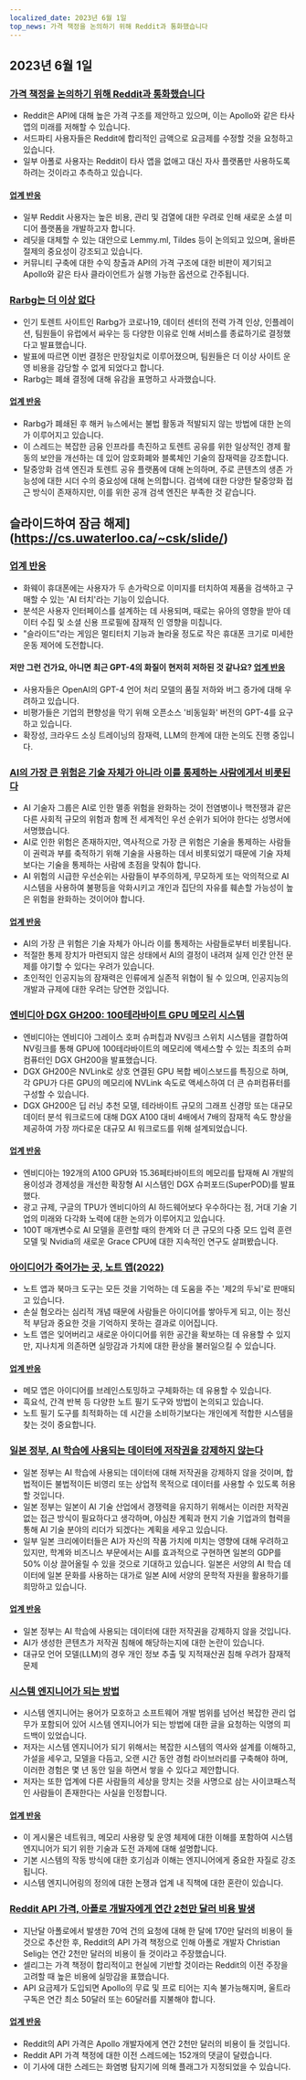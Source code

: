 ```yaml
---
localized_date: 2023년 6월 1일
top_news: 가격 책정을 논의하기 위해 Reddit과 통화했습니다
---
```




## 2023년 6월 1일

### [가격 책정을 논의하기 위해 Reddit과 통화했습니다](https://old.reddit.com/r/apolloapp/comments/13ws4w3/had_a_call_with_reddit_to_discuss_pricing_bad/)

- Reddit은 API에 대해 높은 가격 구조를 제안하고 있으며, 이는 Apollo와 같은 타사 앱의 미래를 저해할 수 있습니다.
- 서드파티 사용자들은 Reddit에 합리적인 금액으로 요금제를 수정할 것을 요청하고 있습니다.
- 일부 아폴로 사용자는 Reddit이 타사 앱을 없애고 대신 자사 플랫폼만 사용하도록 하려는 것이라고 추측하고 있습니다.

#### [업계 반응](http://news.ycombinator.com/item?id=36141083)

- 일부 Reddit 사용자는 높은 비용, 관리 및 검열에 대한 우려로 인해 새로운 소셜 미디어 플랫폼을 개발하고자 합니다.
- 레딧을 대체할 수 있는 대안으로 Lemmy.ml, Tildes 등이 논의되고 있으며, 올바른 절제의 중요성이 강조되고 있습니다.
- 커뮤니티 구축에 대한 수익 창출과 API의 가격 구조에 대한 비판이 제기되고 Apollo와 같은 타사 클라이언트가 실행 가능한 옵션으로 간주됩니다.

### [Rarbg는 더 이상 없다](https://web.archive.org/web/20230531105653/https://rarbg.to/index80.php)

- 인기 토렌트 사이트인 Rarbg가 코로나19, 데이터 센터의 전력 가격 인상, 인플레이션, 팀원들이 유럽에서 싸우는 등 다양한 이유로 인해 서비스를 종료하기로 결정했다고 발표했습니다.
- 발표에 따르면 이번 결정은 만장일치로 이루어졌으며, 팀원들은 더 이상 사이트 운영 비용을 감당할 수 없게 되었다고 합니다.
- Rarbg는 폐쇄 결정에 대해 유감을 표명하고 사과했습니다.

#### [업계 반응](http://news.ycombinator.com/item?id=36136819)

- Rarbg가 폐쇄된 후 해커 뉴스에서는 불법 활동과 적발되지 않는 방법에 대한 논의가 이루어지고 있습니다.
- 이 스레드는 복잡한 금융 인프라를 촉진하고 토렌트 공유를 위한 일상적인 경제 활동의 보안을 개선하는 데 있어 암호화폐와 블록체인 기술의 잠재력을 강조합니다.
- 탈중앙화 검색 엔진과 토렌트 공유 플랫폼에 대해 논의하며, 주로 콘텐츠의 생존 가능성에 대한 시더 수의 중요성에 대해 논의합니다. 검색에 대한 다양한 탈중앙화 접근 방식이 존재하지만, 이를 위한 공개 검색 엔진은 부족한 것 같습니다.

## 슬라이드하여 잠금 해제](https://cs.uwaterloo.ca/~csk/slide/)

### [업계 반응](http://news.ycombinator.com/item?id=36138304)

- 화웨이 휴대폰에는 사용자가 두 손가락으로 이미지를 터치하여 제품을 검색하고 구매할 수 있는 'AI 터치'라는 기능이 있습니다.
- 분석은 사용자 인터페이스를 설계하는 데 사용되며, 때로는 유아의 영향을 받아 데이터 수집 및 소셜 신용 프로필에 잠재적 인 영향을 미칩니다.
- "슬라이드"라는 게임은 멀티터치 기능과 놀라울 정도로 작은 휴대폰 크기로 미세한 운동 제어에 도전합니다.

#### 저만 그런 건가요, 아니면 최근 GPT-4의 화질이 현저히 저하된 것 같나요? [업계 반응](http://news.ycombinator.com/item?id=36134249)

- 사용자들은 OpenAI의 GPT-4 언어 처리 모델의 품질 저하와 버그 증가에 대해 우려하고 있습니다.
- 비평가들은 기업의 편향성을 막기 위해 오픈소스 '비동일화' 버전의 GPT-4를 요구하고 있습니다.
- 확장성, 크라우드 소싱 트레이닝의 잠재력, LLM의 한계에 대한 논의도 진행 중입니다.

### [AI의 가장 큰 위험은 기술 자체가 아니라 이를 통제하는 사람에게서 비롯된다](https://aisnakeoil.substack.com/p/is-avoiding-extinction-from-ai-really)

- AI 기술자 그룹은 AI로 인한 멸종 위험을 완화하는 것이 전염병이나 핵전쟁과 같은 다른 사회적 규모의 위험과 함께 전 세계적인 우선 순위가 되어야 한다는 성명서에 서명했습니다.
- AI로 인한 위험은 존재하지만, 역사적으로 가장 큰 위험은 기술을 통제하는 사람들이 권력과 부를 축적하기 위해 기술을 사용하는 데서 비롯되었기 때문에 기술 자체보다는 기술을 통제하는 사람에 초점을 맞춰야 합니다.
- AI 위험의 시급한 우선순위는 사람들이 부주의하게, 무모하게 또는 악의적으로 AI 시스템을 사용하여 불평등을 악화시키고 개인과 집단의 자유를 훼손할 가능성이 높은 위험을 완화하는 것이어야 합니다.

#### [업계 반응](http://news.ycombinator.com/item?id=36139852)

- AI의 가장 큰 위험은 기술 자체가 아니라 이를 통제하는 사람들로부터 비롯됩니다.
- 적절한 통제 장치가 마련되지 않은 상태에서 AI의 결정이 내려져 실제 인간 안전 문제를 야기할 수 있다는 우려가 있습니다.
- 초인적인 인공지능의 잠재력은 인류에게 실존적 위협이 될 수 있으며, 인공지능의 개발과 규제에 대한 우려는 당연한 것입니다.

### [엔비디아 DGX GH200: 100테라바이트 GPU 메모리 시스템](https://developer.nvidia.com/blog/announcing-nvidia-dgx-gh200-first-100-terabyte-gpu-memory-system/)

- 엔비디아는 엔비디아 그레이스 호퍼 슈퍼칩과 NV링크 스위치 시스템을 결합하여 NV링크를 통해 GPU에 100테라바이트의 메모리에 액세스할 수 있는 최초의 슈퍼컴퓨터인 DGX GH200을 발표했습니다.
- DGX GH200은 NVLink로 상호 연결된 GPU 복합 베이스보드를 특징으로 하며, 각 GPU가 다른 GPU의 메모리에 NVLink 속도로 액세스하여 더 큰 슈퍼컴퓨터를 구성할 수 있습니다.
- DGX GH200은 딥 러닝 추천 모델, 테라바이트 규모의 그래프 신경망 또는 대규모 데이터 분석 워크로드에 대해 DGX A100 대비 4배에서 7배의 잠재적 속도 향상을 제공하여 가장 까다로운 대규모 AI 워크로드를 위해 설계되었습니다.

#### [업계 반응](http://news.ycombinator.com/item?id=36133226)

- 엔비디아는 192개의 A100 GPU와 15.36페타바이트의 메모리를 탑재해 AI 개발의 용이성과 경제성을 개선한 확장형 AI 시스템인 DGX 슈퍼포드(SuperPOD)를 발표했다.
- 광고 규제, 구글의 TPU가 엔비디아의 AI 하드웨어보다 우수하다는 점, 거대 기술 기업의 미래와 다각화 노력에 대한 논의가 이루어지고 있습니다.
- 100T 매개변수로 AI 모델을 훈련할 때의 한계와 더 큰 규모의 다중 모드 입력 훈련 모델 및 Nvidia의 새로운 Grace CPU에 대한 지속적인 연구도 살펴봤습니다.

### [아이디어가 죽어가는 곳, 노트 앱(2022)](https://www.reproof.app/blog/notes-apps-help-us-forget)

- 노트 앱과 북마크 도구는 모든 것을 기억하는 데 도움을 주는 '제2의 두뇌'로 판매되고 있습니다.
- 손실 혐오라는 심리적 개념 때문에 사람들은 아이디어를 쌓아두게 되고, 이는 정신적 부담과 중요한 것을 기억하지 못하는 결과로 이어집니다.
- 노트 앱은 잊어버리고 새로운 아이디어를 위한 공간을 확보하는 데 유용할 수 있지만, 지나치게 의존하면 실망감과 가치에 대한 환상을 불러일으킬 수 있습니다.

#### [업계 반응](http://news.ycombinator.com/item?id=36136179)

- 메모 앱은 아이디어를 브레인스토밍하고 구체화하는 데 유용할 수 있습니다.
- 흑요석, 간격 반복 등 다양한 노트 필기 도구와 방법이 논의되고 있습니다.
- 노트 필기 도구를 최적화하는 데 시간을 소비하기보다는 개인에게 적합한 시스템을 찾는 것이 중요합니다.

### [일본 정부, AI 학습에 사용되는 데이터에 저작권을 강제하지 않는다](https://technomancers.ai/japan-goes-all-in-copyright-doesnt-apply-to-ai-training/)

- 일본 정부는 AI 학습에 사용되는 데이터에 대해 저작권을 강제하지 않을 것이며, 합법적이든 불법적이든 비영리 또는 상업적 목적으로 데이터를 사용할 수 있도록 허용할 것입니다.
- 일본 정부는 일본이 AI 기술 산업에서 경쟁력을 유지하기 위해서는 이러한 저작권 없는 접근 방식이 필요하다고 생각하며, 야심찬 계획과 현지 기술 기업과의 협력을 통해 AI 기술 분야의 리더가 되겠다는 계획을 세우고 있습니다.
- 일부 일본 크리에이터들은 AI가 자신의 작품 가치에 미치는 영향에 대해 우려하고 있지만, 학계와 비즈니스 부문에서는 AI를 효과적으로 구현하면 일본의 GDP를 50% 이상 끌어올릴 수 있을 것으로 기대하고 있습니다. 일본은 서양의 AI 학습 데이터에 일본 문화를 사용하는 대가로 일본 AI에 서양의 문학적 자원을 활용하기를 희망하고 있습니다.

#### [업계 반응](http://news.ycombinator.com/item?id=36144241)

- 일본 정부는 AI 학습에 사용되는 데이터에 대한 저작권을 강제하지 않을 것입니다.
- AI가 생성한 콘텐츠가 저작권 침해에 해당하는지에 대한 논란이 있습니다.
- 대규모 언어 모델(LLM)의 경우 개인 정보 추출 및 지적재산권 침해 우려가 잠재적 문제

### [시스템 엔지니어가 되는 방법](https://rachelbythebay.com/w/2023/05/30/eng/)

- 시스템 엔지니어는 용어가 모호하고 소프트웨어 개발 범위를 넘어선 복잡한 관리 업무가 포함되어 있어 시스템 엔지니어가 되는 방법에 대한 글을 요청하는 익명의 피드백이 있었습니다.
- 저자는 시스템 엔지니어가 되기 위해서는 복잡한 시스템의 역사와 설계를 이해하고, 가설을 세우고, 모델을 다듬고, 오랜 시간 동안 경험 라이브러리를 구축해야 하며, 이러한 경험은 몇 년 동안 일을 하면서 쌓을 수 있다고 제안합니다.
- 저자는 또한 업계에 다른 사람들의 세상을 망치는 것을 사명으로 삼는 사이코패스적인 사람들이 존재한다는 사실을 인정합니다.

#### [업계 반응](http://news.ycombinator.com/item?id=36133263)

- 이 게시물은 네트워크, 메모리 사용량 및 운영 체제에 대한 이해를 포함하여 시스템 엔지니어가 되기 위한 기술과 도전 과제에 대해 설명합니다.
- 기본 시스템의 작동 방식에 대한 호기심과 이해는 엔지니어에게 중요한 자질로 강조됩니다.
- 시스템 엔지니어링의 정의에 대한 논쟁과 업계 내 직책에 대한 혼란이 있습니다.

### [Reddit API 가격, 아폴로 개발자에게 연간 2천만 달러 비용 발생](https://daringfireball.net/linked/2023/05/31/reddit-apollo-api-pricing)

- 지난달 아폴로에서 발생한 70억 건의 요청에 대해 한 달에 170만 달러의 비용이 들 것으로 추산한 후, Reddit의 API 가격 책정으로 인해 아폴로 개발자 Christian Selig는 연간 2천만 달러의 비용이 들 것이라고 주장했습니다.
- 셀리그는 가격 책정이 합리적이고 현실에 기반할 것이라는 Reddit의 이전 주장을 고려할 때 높은 비용에 실망감을 표했습니다.
- API 요금제가 도입되면 Apollo의 무료 및 프로 티어는 지속 불가능해지며, 울트라 구독은 연간 최소 50달러 또는 60달러를 지불해야 합니다.

#### [업계 반응](http://news.ycombinator.com/item?id=36142285)

- Reddit의 API 가격은 Apollo 개발자에게 연간 2천만 달러의 비용이 들 것입니다.
- Reddit API 가격 책정에 대한 이전 스레드에는 152개의 댓글이 달렸습니다.
- 이 기사에 대한 스레드는 화염병 탐지기에 의해 플래그가 지정되었을 수 있습니다.

</Steps>
